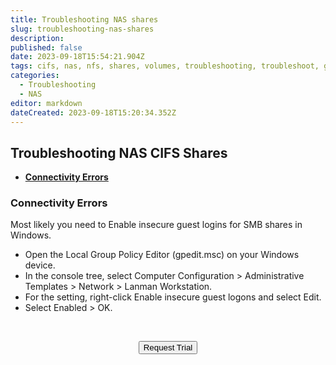 ```yaml
---
title: Troubleshooting NAS shares
slug: troubleshooting-nas-shares
description: 
published: false
date: 2023-09-18T15:54:21.904Z
tags: cifs, nas, nfs, shares, volumes, troubleshooting, troubleshoot, guest, lanmanager, smb
categories:
  - Troubleshooting
  - NAS
editor: markdown
dateCreated: 2023-09-18T15:20:34.352Z
---
```


## Troubleshooting NAS CIFS Shares

-   [**Connectivity Errors**](#connectivityerrors)



<a id="connectivityerrors"></a>
### Connectivity Errors

Most likely you need to Enable insecure guest logins for SMB shares in Windows.

- Open the Local Group Policy Editor (gpedit.msc) on your Windows device.
- In the console tree, select Computer Configuration > Administrative Templates > Network > Lanman Workstation.
- For the setting, right-click Enable insecure guest logons and select Edit.
- Select Enabled > OK.

<br>
<div style="text-align: center">
  
<a href="https://www.verge.io/test-drive" target="_blank"><button class="button-orange">Request Trial</button></a>
</div>